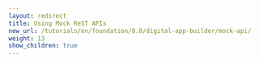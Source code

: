 ```yaml
---
layout: redirect
title: Using Mock ReST APIs
new_url: /tutorials/en/foundation/8.0/digital-app-builder/mock-api/
weight: 13
show_children: true
---
```

